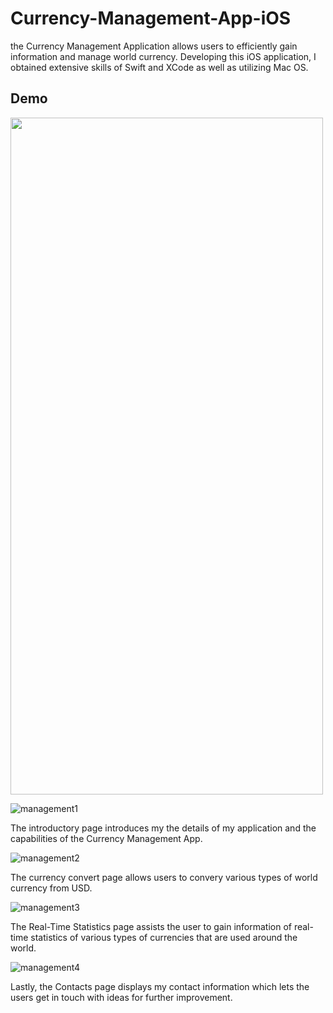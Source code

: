 # Currency-Management-App-iOS
the Currency Management Application allows users to efficiently gain information and manage world currency. Developing this iOS application, 
I obtained extensive skills of Swift and XCode as well as utilizing Mac OS. 

## Demo

<img src="https://user-images.githubusercontent.com/99574068/178650093-52db9c06-aa19-4916-9c33-6a9116b9ed33.gif" width="500" height="1083.225">

![management1](https://user-images.githubusercontent.com/99574068/178650232-cc1555c9-00a4-4cda-8ba0-b78eb8ce5695.PNG)

The introductory page introduces my the details of my application and the capabilities of the Currency Management App.

![management2](https://user-images.githubusercontent.com/99574068/178650330-36e38bfc-13ac-4fcc-8e0c-f386f2d87325.PNG)

The currency convert page allows users to convery various types of world currency from USD. 

![management3](https://user-images.githubusercontent.com/99574068/178650417-289b4f93-8d45-4cfc-aa4e-d68443fc866a.PNG)

The Real-Time Statistics page assists the user to gain information of real-time statistics of various types of currencies that are used around the world. 

![management4](https://user-images.githubusercontent.com/99574068/178650670-cbe7ba7b-a05f-46bf-918c-2c82bf0a9033.PNG)

Lastly, the Contacts page displays my contact information which lets the users get in touch with ideas for further improvement. 
